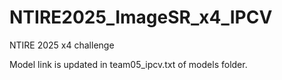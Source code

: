 # NTIRE2025_ImageSR_x4_IPCV
NTIRE 2025 x4 challenge


Model link is updated in team05_ipcv.txt of models folder.
